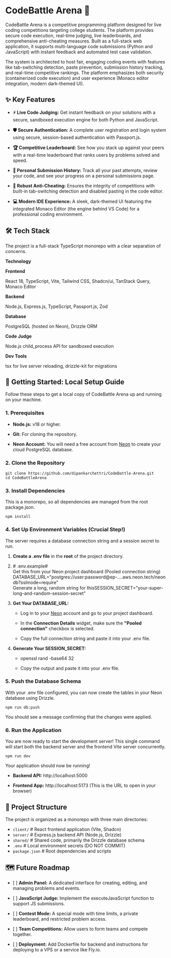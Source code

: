 CodeBattle Arena 🚀
===================

CodeBattle Arena is a competitive programming platform designed for live coding competitions targeting college students. The platform provides secure code execution, real-time judging, live leaderboards, and comprehensive anti-cheating measures. Built as a full-stack web application, it supports multi-language code submissions (Python and JavaScript) with instant feedback and automated test case validation.

The system is architected to host fair, engaging coding events with features like tab-switching detection, paste prevention, submission history tracking, and real-time competitive rankings. The platform emphasizes both security (containerized code execution) and user experience (Monaco editor integration, modern dark-themed UI).

✨ Key Features
--------------

*   **⚡ Live Code Judging:** Get instant feedback on your solutions with a secure, sandboxed execution engine for both Python and JavaScript.
    
*   **🛡️ Secure Authentication:** A complete user registration and login system using secure, session-based authentication with Passport.js.
    
*   **🏆 Competitive Leaderboard:** See how you stack up against your peers with a real-time leaderboard that ranks users by problems solved and speed.
    
*   **📝 Personal Submission History:** Track all your past attempts, review your code, and see your progress on a personal submissions page.
    
*   **🚫 Robust Anti-Cheating:** Ensures the integrity of competitions with built-in tab-switching detection and disabled pasting in the code editor.
    
*   **💻 Modern IDE Experience:** A sleek, dark-themed UI featuring the integrated Monaco Editor (the engine behind VS Code) for a professional coding environment.
    

🛠️ Tech Stack
--------------

The project is a full-stack TypeScript monorepo with a clear separation of concerns.

**Technology**

**Frontend**

React 18, TypeScript, Vite, Tailwind CSS, Shadcn/ui, TanStack Query, Monaco Editor

**Backend**

Node.js, Express.js, TypeScript, Passport.js, Zod

**Database**

PostgreSQL (hosted on Neon), Drizzle ORM

**Code Judge**

Node.js child\_process API for sandboxed execution

**Dev Tools**

tsx for live server reloading, drizzle-kit for migrations

🏁 Getting Started: Local Setup Guide
-------------------------------------

Follow these steps to get a local copy of CodeBattle Arena up and running on your machine.

### 1\. Prerequisites

*   **Node.js:** v18 or higher.
    
*   **Git:** For cloning the repository.
    
*   **Neon Account:** You will need a free account from [Neon](https://neon.tech/) to create your cloud PostgreSQL database.
    

### 2\. Clone the Repository

```
git clone https://github.com/dipankarchettri/CodeBattle-Arena.git
cd CodeBattleArena  
``` 

### 3\. Install Dependencies

This is a monorepo, so all dependencies are managed from the root package.json.

 ```
npm install  
   ```

### 4\. Set Up Environment Variables (Crucial Step!)

The server requires a database connection string and a session secret to run.

1.  **Create a .env file** in the **root** of the project directory.
    
2.  \# .env.example# \
Get this from your Neon project dashboard (Pooled connection string)
DATABASE\_URL="postgres://user:password@ep-....aws.neon.tech/neondb?sslmode=require"\
Generate a long, random string for thisSESSION\_SECRET="your-super-long-and-random-session-secret"
    
3.  **Get Your DATABASE\_URL:**
    
    *   Log in to your [Neon](https://neon.tech/) account and go to your project dashboard.
        
    *   In the **Connection Details** widget, make sure the **"Pooled connection"** checkbox is selected.
        
    *   Copy the full connection string and paste it into your .env file.
        
4.  **Generate Your SESSION\_SECRET:**
    
    *   openssl rand -base64 32
        
    *   Copy the output and paste it into your .env file.
        

### 5\. Push the Database Schema

With your .env file configured, you can now create the tables in your Neon database using Drizzle.
```
npm run db:push   
```

You should see a message confirming that the changes were applied.

### 6\. Run the Application

You are now ready to start the development server! This single command will start both the backend server and the frontend Vite server concurrently.
```
npm run dev   
```

Your application should now be running!

*   **Backend API:** http://localhost:5000
    
*   **Frontend App:** http://localhost:5173 (This is the URL to open in your browser)
    

📂 Project Structure
--------------------

The project is organized as a monorepo with three main directories:

- `client/` # React frontend application (Vite, Shadcn)
- `server/` # Express.js backend API (Node.js, Drizzle)
- `shared/` # Shared code, primarily the Drizzle database schema
- `.env` # Local environment secrets (DO NOT COMMIT)
- `package.json` # Root dependencies and scripts

🗺️ Future Roadmap
------------------

*   \[ \] **Admin Panel:** A dedicated interface for creating, editing, and managing problems and events.
    
*   \[ \] **JavaScript Judge:** Implement the executeJavaScript function to support JS submissions.
    
*   \[ \] **Contest Mode:** A special mode with time limits, a private leaderboard, and restricted problem access.
    
*   \[ \] **Team Competitions:** Allow users to form teams and compete together.
    
*   \[ \] **Deployment:** Add Dockerfile for backend and instructions for deploying to a VPS or a service like Fly.io.
